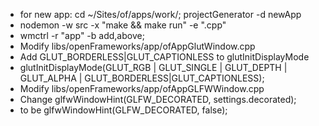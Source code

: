 
* for new app: cd ~/Sites/of/apps/work/; projectGenerator -d newApp
* nodemon -w src -x "make && make run" -e ".cpp"
* wmctrl -r "app" -b add,above;
* Modify libs/openFrameworks/app/ofAppGlutWindow.cpp
* Add GLUT_BORDERLESS|GLUT_CAPTIONLESS to glutInitDisplayMode
* glutInitDisplayMode(GLUT_RGB | GLUT_SINGLE | GLUT_DEPTH | GLUT_ALPHA | GLUT_BORDERLESS|GLUT_CAPTIONLESS);
* Modify libs/openFrameworks/app/ofAppGLFWWindow.cpp
* Change glfwWindowHint(GLFW_DECORATED, settings.decorated);
* to be glfwWindowHint(GLFW_DECORATED, false);

